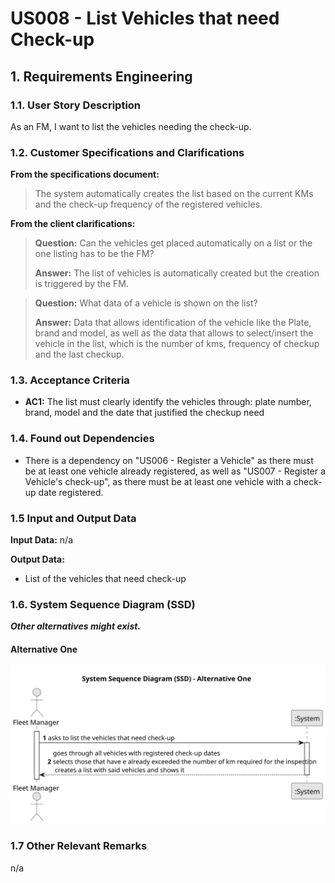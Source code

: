 # US008 - List Vehicles that need Check-up


## 1. Requirements Engineering

### 1.1. User Story Description

As an FM, I want to list the vehicles needing the check-up.

### 1.2. Customer Specifications and Clarifications 

**From the specifications document:**

>	The system automatically creates the list based on the current KMs and the check-up frequency of the registered vehicles.

**From the client clarifications:**

> **Question:** Can the vehicles get placed automatically on a list or the one listing has to be the FM?
>
> **Answer:** The list of vehicles is automatically created but the creation is triggered by the FM.

> **Question:** What data of a vehicle is shown on the list?
>
> **Answer:** Data that allows identification of the vehicle like the Plate, brand and model, as well as the data that allows to select/insert the vehicle in the list, which is the number of kms, frequency of checkup and the last checkup.

### 1.3. Acceptance Criteria

* **AC1:** The list must clearly identify the vehicles through: plate number, brand, model and the date that justified the checkup need

### 1.4. Found out Dependencies

* There is a dependency on "US006 - Register a Vehicle" as there must be at least one vehicle already registered, as well as "US007 - Register a Vehicle's check-up", as there must be at least one vehicle with a check-up date registered.

### 1.5 Input and Output Data

**Input Data:**
n/a

**Output Data:**
* List of the vehicles that need check-up

### 1.6. System Sequence Diagram (SSD)

**_Other alternatives might exist._**

#### Alternative One

![System Sequence Diagram - Alternative One](svg/us008-system-sequence-diagram-alternative-one.svg)

### 1.7 Other Relevant Remarks

n/a